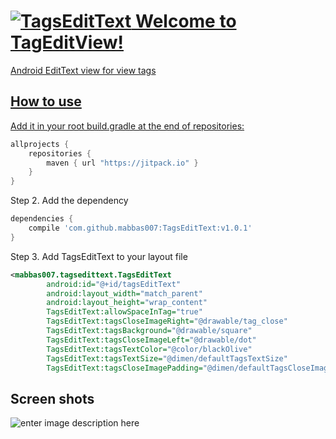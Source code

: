 <a href="https://android-arsenal.com/details/1/3581/" rel="Android Arsenal TagsEditText">![TagsEditText](https://img.shields.io/badge/Android%20Arsenal-TagsEditText-green.svg?style=true%29%5D%28https://android-arsenal.com/details/1/3581)
Welcome to TagEditView!
===================

Android EditText view for view tags 

## How to use ##


Add it in your root build.gradle at the end of repositories:
```groovy
allprojects {
	repositories {
		maven { url "https://jitpack.io" }
	}
}
```
Step 2. Add the dependency
```groovy
dependencies {
	compile 'com.github.mabbas007:TagsEditText:v1.0.1'
}
```
Step 3. Add TagsEditText to your layout file
```xml
<mabbas007.tagsedittext.TagsEditText
        android:id="@+id/tagsEditText"
        android:layout_width="match_parent"
        android:layout_height="wrap_content"
        TagsEditText:allowSpaceInTag="true"
        TagsEditText:tagsCloseImageRight="@drawable/tag_close"
        TagsEditText:tagsBackground="@drawable/square"
        TagsEditText:tagsCloseImageLeft="@drawable/dot"
        TagsEditText:tagsTextColor="@color/blackOlive"
        TagsEditText:tagsTextSize="@dimen/defaultTagsTextSize"
        TagsEditText:tagsCloseImagePadding="@dimen/defaultTagsCloseImagePadding"/>
```  
        
## Screen shots ##
![enter image description here](http://i.imgur.com/ZJYlsNL.png?3)

